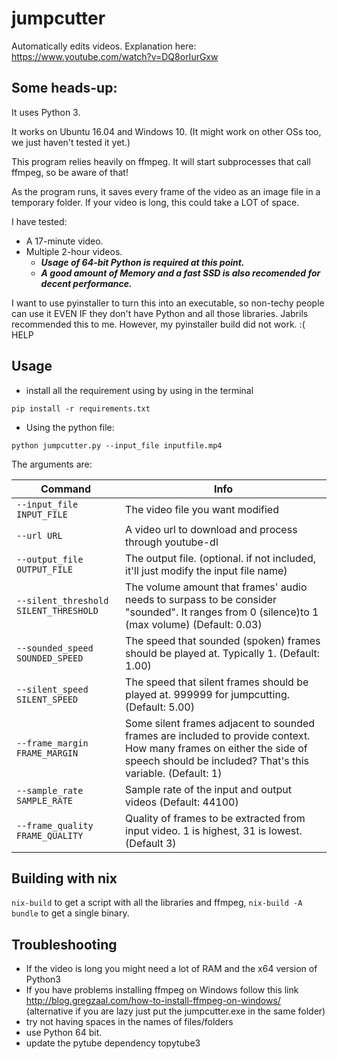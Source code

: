 # jumpcutter
Automatically edits videos. Explanation here: https://www.youtube.com/watch?v=DQ8orIurGxw

## Some heads-up:

It uses Python 3.

It works on Ubuntu 16.04 and Windows 10. (It might work on other OSs too, we just haven't tested it yet.)

This program relies heavily on ffmpeg. It will start subprocesses that call ffmpeg, so be aware of that!

As the program runs, it saves every frame of the video as an image file in a
temporary folder. If your video is long, this could take a LOT of space.

I have tested:
- A 17-minute video.
- Multiple 2-hour videos. 
  - ***Usage of 64-bit Python is required at this point.***
  - ***A good amount of Memory and a fast SSD is also recomended for decent performance.***


I want to use pyinstaller to turn this into an executable, so non-techy people
can use it EVEN IF they don't have Python and all those libraries. Jabrils 
recommended this to me. However, my pyinstaller build did not work. :( HELP

## Usage

- install all the requirement using by using in the terminal

`pip install -r requirements.txt`

- Using the python file:

`python jumpcutter.py --input_file inputfile.mp4`

The arguments are:

| Command                               | Info                                                                                                                                                                               |
|---------------------------------------|------------------------------------------------------------------------------------------------------------------------------------------------------------------------------------|
| `--input_file INPUT_FILE`             | The video file you want modified                                                                                                                                                   |
| `--url URL`                           | A video url to download and process through youtube-dl                                                                                                                                             |
| `--output_file OUTPUT_FILE`           | The output file. (optional. if not included, it'll just modify the input file name)                                                                                                |
| `--silent_threshold SILENT_THRESHOLD` | The volume amount that frames' audio needs to surpass to be consider "sounded". It ranges from 0 (silence)to 1 (max volume) (Default: 0.03)                                        |
| `--sounded_speed SOUNDED_SPEED`       | The speed that sounded (spoken) frames should be played at. Typically 1. (Default: 1.00)                                                                                           |
| `--silent_speed SILENT_SPEED`         | The speed that silent frames should be played at. 999999 for jumpcutting. (Default: 5.00)                                                                                          |
| `--frame_margin FRAME_MARGIN`         | Some silent frames adjacent to sounded frames are included to provide context. How many frames on either the side of speech should be included? That's this variable. (Default: 1) |
| `--sample_rate SAMPLE_RATE`           | Sample rate of the input and output videos (Default: 44100)                                                                                                                        |
| `--frame_quality FRAME_QUALITY`       | Quality of frames to be extracted from input video. 1 is highest, 31 is lowest. (Default 3)                                                                                        |


## Building with nix
`nix-build` to get a script with all the libraries and ffmpeg, `nix-build -A bundle` to get a single binary.

## Troubleshooting

- If the video is long you might need a lot of RAM and the x64 version of Python3
- If you have problems installing ffmpeg on Windows follow this link http://blog.gregzaal.com/how-to-install-ffmpeg-on-windows/ (alternative if you are lazy just put the jumpcutter.exe in the same folder)
- try not having spaces in the names of files/folders
- use Python 64 bit.
- update the pytube dependency topytube3
